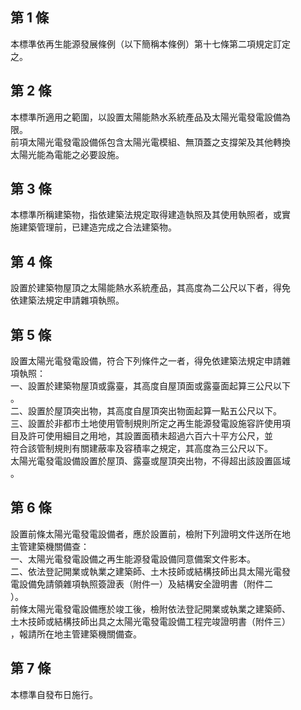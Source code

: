 第 1 條
-------
本標準依再生能源發展條例（以下簡稱本條例）第十七條第二項規定訂定  
之。

第 2 條
-------
本標準所適用之範圍，以設置太陽能熱水系統產品及太陽光電發電設備為  
限。  
前項太陽光電發電設備係包含太陽光電模組、無頂蓋之支撐架及其他轉換  
太陽光能為電能之必要設施。

第 3 條
-------
本標準所稱建築物，指依建築法規定取得建造執照及其使用執照者，或實  
施建築管理前，已建造完成之合法建築物。

第 4 條
-------
設置於建築物屋頂之太陽能熱水系統產品，其高度為二公尺以下者，得免  
依建築法規定申請雜項執照。

第 5 條
-------
設置太陽光電發電設備，符合下列條件之一者，得免依建築法規定申請雜  
項執照：  
一、設置於建築物屋頂或露臺，其高度自屋頂面或露臺面起算三公尺以下  
    。  
二、設置於屋頂突出物，其高度自屋頂突出物面起算一點五公尺以下。  
三、設置於非都市土地使用管制規則所定之再生能源發電設施容許使用項  
    目及許可使用細目之用地，其設置面積未超過六百六十平方公尺，並  
    符合該管制規則有關建蔽率及容積率之規定，其高度為三公尺以下。  
太陽光電發電設備設置於屋頂、露臺或屋頂突出物，不得超出該設置區域  
。

第 6 條
-------
設置前條太陽光電發電設備者，應於設置前，檢附下列證明文件送所在地  
主管建築機關備查：  
一、太陽光電發電設備之再生能源發電設備同意備案文件影本。  
二、依法登記開業或執業之建築師、土木技師或結構技師出具太陽光電發  
    電設備免請領雜項執照簽證表（附件一）及結構安全證明書（附件二  
    ）。  
前條太陽光電發電設備應於竣工後，檢附依法登記開業或執業之建築師、  
土木技師或結構技師出具之太陽光電發電設備工程完竣證明書（附件三）  
，報請所在地主管建築機關備查。

第 7 條
-------
本標準自發布日施行。

